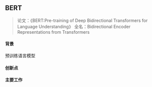 ## BERT

> 论文：《BERT:Pre-training of Deep Bidirectional Transformers for Language Understanding》
> 全名：Bidirectional Encoder Representations from Transformers



#### 背景

预训练语言模型

#### 创新点

#### 主要工作